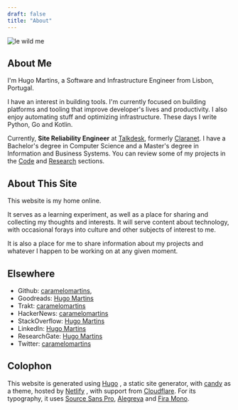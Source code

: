 ```yaml
---
draft: false
title: "About"
---
```


![le wild me](/images/F1000019.jpg)

## About Me

I'm Hugo Martins, a Software and Infrastructure Engineer from Lisbon, Portugal. 

I have an interest in building tools. I'm currently focused on building platforms and tooling that improve developer's lives and productivity. I also enjoy automating stuff and optimizing infrastructure. These days I write Python, Go and Kotlin.

Currently, **Site Reliability Engineer** at [Talkdesk](https://www.talkdesk.com/), formerly [Claranet](http://www.claranet.co.uk/). I have a Bachelor's degree in Computer Science and a Master's degree in Information and Business Systems. You can review some of my projects in the [Code](/code) and [Research](/research) sections.

## About This Site

This website is my home online.

It serves as a learning experiment, as well as a place for sharing and collecting my thoughts and interests. It will serve content about technology, with occasional forays into culture and other subjects of interest to me. 

It is also a place for me to share information about my projects and whatever I happen to be working on at any given moment.

## Elsewhere

- Github: [caramelomartins](https://github.com/caramelomartins),
- Goodreads:  [Hugo Martins](https://www.goodreads.com/user/show/7832126-hugo-martins)
- Trakt: [caramelomartins](https://trakt.tv/users/caramelomartins)
- HackerNews: [caramelomartins](https://news.ycombinator.com/user?id=caramelomartins) 
- StackOverflow:  [Hugo Martins](https://stackoverflow.com/users/6461671)
- LinkedIn: [Hugo Martins](https://www.linkedin.com/in/hugofcsmartins/)
- ResearchGate: [Hugo Martins](https://www.researchgate.net/profile/Hugo_Martins34)
- Twitter: [caramelomartins](https://twitter.com/caramelomartins)

## Colophon

This website is generated using [Hugo](https://gohugo.io/) , a static site generator, with [candy](https://github.com/caramelomartins/hugo-theme-candy) as a theme, hosted by [Netlify](https://netlify.com/) , with support from [Cloudflare](https://www.cloudflare.com/). For its typography, it uses [Source Sans Pro](https://fonts.google.com/specimen/Source+Sans+Pro), [Alegreya](https://fonts.google.com/specimen/Alegreya) and [Fira Mono](https://fonts.google.com/specimen/Fira+Mono).

